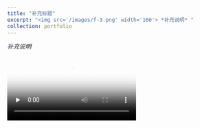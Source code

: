 ```yaml
---
title: "补充标题"
excerpt: "<img src='/images/f-3.png' width='160'> *补充说明* "
collection: portfolio
--- 
```


*补充说明*

<video id="video" controls="" preload="none" poster="/images/f-3.png">
      <source id="mp4" src="/files/ed6daf4aa980dc6192359481f743a036.mp4" type="video/mp4">
</videos>
